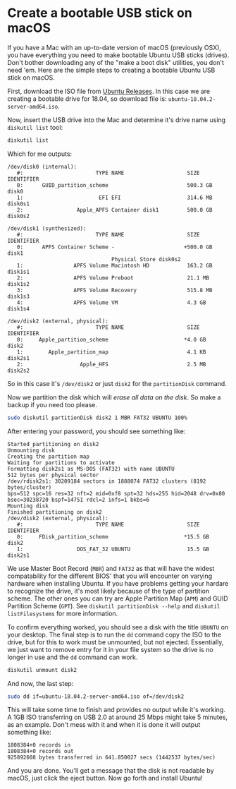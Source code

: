 # Create a bootable USB stick on macOS

If you have a Mac with an up-to-date version of macOS (previously OSX), you have everything you need to make bootable Ubuntu USB sticks (drives). Don't bother downloading any of the "make a boot disk" utilities, you don't need 'em.  Here are the simple steps to creating a bootable Ubuntu USB stick on macOS.

First, download the ISO file from [Ubuntu Releases](http://www.releases.ubuntu.com/). In this case we are creating a bootable drive for 18.04, so download file is: `ubuntu-18.04.2-server-amd64.iso`.

Now, insert the USB drive into the Mac and determine it's drive name using `diskutil list` tool:

```sh
diskutil list
```

Which for me outputs:

```text
/dev/disk0 (internal):
   #:                       TYPE NAME                    SIZE       IDENTIFIER
   0:      GUID_partition_scheme                         500.3 GB   disk0
   1:                        EFI EFI                     314.6 MB   disk0s1
   2:                 Apple_APFS Container disk1         500.0 GB   disk0s2

/dev/disk1 (synthesized):
   #:                       TYPE NAME                    SIZE       IDENTIFIER
   0:      APFS Container Scheme -                      +500.0 GB   disk1
                                 Physical Store disk0s2
   1:                APFS Volume Macintosh HD            163.2 GB   disk1s1
   2:                APFS Volume Preboot                 21.1 MB    disk1s2
   3:                APFS Volume Recovery                515.8 MB   disk1s3
   4:                APFS Volume VM                      4.3 GB     disk1s4

/dev/disk2 (external, physical):
   #:                       TYPE NAME                    SIZE       IDENTIFIER
   0:     Apple_partition_scheme                        *4.0 GB     disk2
   1:        Apple_partition_map                         4.1 KB     disk2s1
   2:                  Apple_HFS                         2.5 MB     disk2s2
```

So in this case it's `/dev/disk2` or just `disk2` for the `partitionDisk` command.

Now we partition the disk which will *erase all data on the disk*.  So make a backup if you need too please.

```sh
sudo diskutil partitionDisk disk2 1 MBR FAT32 UBUNTU 100%
```

After entering your password, you should see something like:

```text
Started partitioning on disk2
Unmounting disk
Creating the partition map
Waiting for partitions to activate
Formatting disk2s1 as MS-DOS (FAT32) with name UBUNTU
512 bytes per physical sector
/dev/rdisk2s1: 30209184 sectors in 1888074 FAT32 clusters (8192 bytes/cluster)
bps=512 spc=16 res=32 nft=2 mid=0xf8 spt=32 hds=255 hid=2048 drv=0x80 bsec=30238720 bspf=14751 rdcl=2 infs=1 bkbs=6
Mounting disk
Finished partitioning on disk2
/dev/disk2 (external, physical):
   #:                       TYPE NAME                    SIZE       IDENTIFIER
   0:     FDisk_partition_scheme                        *15.5 GB    disk2
   1:                 DOS_FAT_32 UBUNTU                  15.5 GB    disk2s1
```

We use Master Boot Record (`MBR`) and `FAT32` as that will have the widest compatability for the different BIOS' that you will encounter on varying hardware when installing Ubuntu.  If you have problems getting your hardare to recognize the drive, it's most likely because of the type of partition scheme.  The other ones you can try are Apple Partition Map (`APM`) and GUID Partition Scheme (`GPT`). See `diskutil partitionDisk --help` and `diskutil listFilesystems` for more information.

To confirm everything worked, you should see a disk with the title `UBUNTU` on your desktop.  The final step is to run the `dd` command copy the ISO to the drive, but for this to work must be unmounted, but not ejected.  Essentially, we just want to remove entry for it in your file system so the drive is no longer in use and the `dd` command can work.

```sh
diskutil unmount disk2
```

And now, the last step:

```sh
sudo dd if=ubuntu-18.04.2-server-amd64.iso of=/dev/disk2
```

This will take some time to finish and provides no output while it's working. A 1GB ISO transferring on USB 2.0 at around 25 Mbps might take 5 minutes, as an example. Don't mess with it and when it is done it will output something like:

```text
1808384+0 records in
1808384+0 records out
925892608 bytes transferred in 641.850027 secs (1442537 bytes/sec)
```

And you are done.  You'll get a message that the disk is not readable by macOS, just click the eject button.  Now go forth and install Ubuntu!
